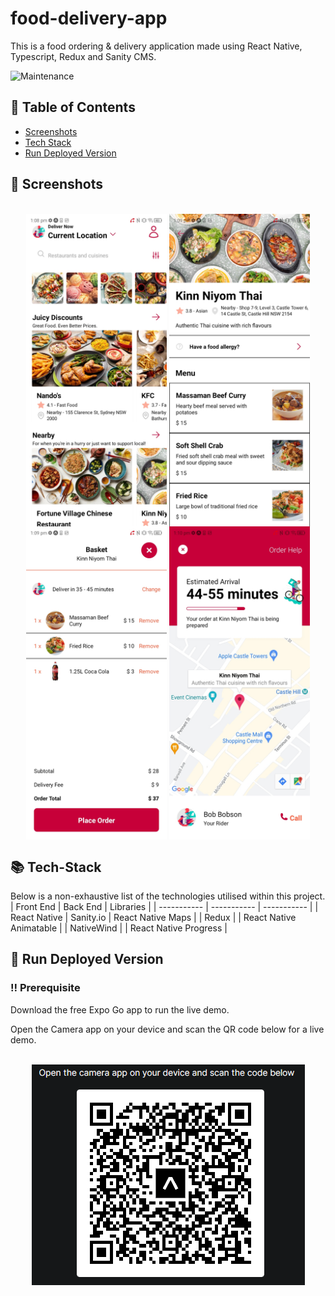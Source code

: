 # food-delivery-app
This is a food ordering &amp; delivery application made using React Native, Typescript, Redux and Sanity CMS.

![Maintenance](https://img.shields.io/maintenance/yes/2023)

## :scroll: Table of Contents
- [Screenshots](#iphone-screenshots)
- [Tech Stack](#books-tech-stack)
- [Run Deployed Version](#running-run-deployed-version)

## :iphone: Screenshots
<div style="display: inline_block" align="center"><br>
 <img align="center" alt="Home Screen"  width="225" src="/assets/home_screen.jpg">
 <img align="center" alt="Restaurant Screen"  width="225" src="/assets/restaurant_screen.jpg">
 <img align="center" alt="Basket Screen"  width="225" src="/assets/basket_screen.jpg">
 <img align="center" alt="Delivery Screen"  width="225" src="/assets/delivery_screen.jpg">
</div>

## :books: Tech-Stack
Below is a non-exhaustive list of the technologies utilised within this project.
| Front End | Back End | Libraries |
| ----------- | ----------- | ----------- | 
| React Native | Sanity.io | React Native Maps |
| Redux |             | React Native Animatable |
| NativeWind |             | React Native Progress |

## :running: Run Deployed Version
### :bangbang: Prerequisite
Download the free Expo Go app to run the live demo.

Open the Camera app on your device and scan the QR code below for a live demo.

<div style="display: inline_block" align="center"><br>
 <img align="center" alt="QR Code" src="/assets/qr_code.PNG">
</div>

